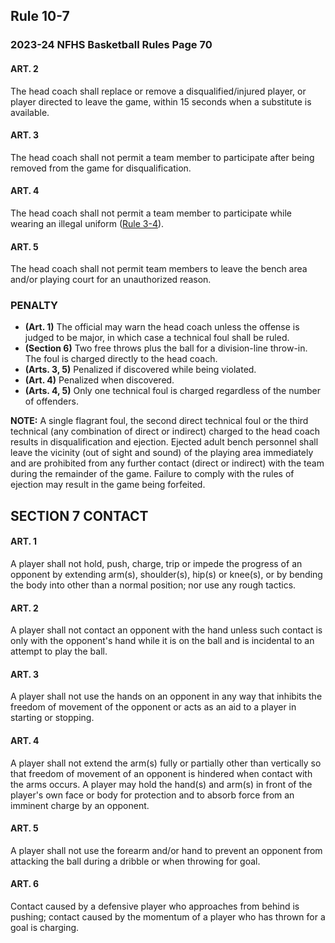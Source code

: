 <!-- Section: Rule 10-7 -->
## Rule 10-7

### 2023-24 NFHS Basketball Rules Page 70

#### ART. 2
The head coach shall replace or remove a disqualified/injured player, or player directed to leave the game, within 15 seconds when a substitute is available.

#### ART. 3
The head coach shall not permit a team member to participate after being removed from the game for disqualification.

#### ART. 4
The head coach shall not permit a team member to participate while wearing an illegal uniform ([Rule 3-4](#rule-3-4)).

#### ART. 5
The head coach shall not permit team members to leave the bench area and/or playing court for an unauthorized reason.

### PENALTY
- **(Art. 1)** The official may warn the head coach unless the offense is judged to be major, in which case a technical foul shall be ruled. 
- **(Section 6)** Two free throws plus the ball for a division-line throw-in. The foul is charged directly to the head coach. 
- **(Arts. 3, 5)** Penalized if discovered while being violated. 
- **(Art. 4)** Penalized when discovered. 
- **(Arts. 4, 5)** Only one technical foul is charged regardless of the number of offenders.

**NOTE:** A single flagrant foul, the second direct technical foul or the third technical (any combination of direct or indirect) charged to the head coach results in disqualification and ejection. Ejected adult bench personnel shall leave the vicinity (out of sight and sound) of the playing area immediately and are prohibited from any further contact (direct or indirect) with the team during the remainder of the game. Failure to comply with the rules of ejection may result in the game being forfeited.

<!-- Section: Contact -->
## SECTION 7 CONTACT

#### ART. 1
A player shall not hold, push, charge, trip or impede the progress of an opponent by extending arm(s), shoulder(s), hip(s) or knee(s), or by bending the body into other than a normal position; nor use any rough tactics.

#### ART. 2
A player shall not contact an opponent with the hand unless such contact is only with the opponent's hand while it is on the ball and is incidental to an attempt to play the ball.

#### ART. 3
A player shall not use the hands on an opponent in any way that inhibits the freedom of movement of the opponent or acts as an aid to a player in starting or stopping.

#### ART. 4
A player shall not extend the arm(s) fully or partially other than vertically so that freedom of movement of an opponent is hindered when contact with the arms occurs. A player may hold the hand(s) and arm(s) in front of the player's own face or body for protection and to absorb force from an imminent charge by an opponent.

#### ART. 5
A player shall not use the forearm and/or hand to prevent an opponent from attacking the ball during a dribble or when throwing for goal.

#### ART. 6
Contact caused by a defensive player who approaches from behind is pushing; contact caused by the momentum of a player who has thrown for a goal is charging.